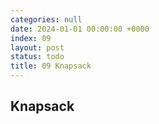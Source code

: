 ```yaml
---
categories: null
date: 2024-01-01 00:00:00 +0000
index: 09
layout: post
status: todo
title: 09 Knapsack
---
```


## Knapsack